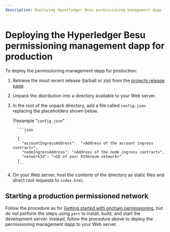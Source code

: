 ```yaml
---
description: Deploying Hyperledger Besu permissioning management dapp for production
---
```


# Deploying the Hyperledger Besu permissioning management dapp for production

To deploy the permissioning management dapp for production:

1. Retrieve the most recent release (tarball or zip) from the [projects release page].

1. Unpack the distribution into a directory available to your Web server.

1. In the root of the unpack directory, add a file called `config.json` replacing the placeholders
   shown below.

    !!!example "`config.json`"

         ```json

         {
           "accountIngressAddress":  "<Address of the account ingress contract>",
           "nodeIngressAddress": "<Address of the node ingress contract>",
           "networkId": "<ID of your Ethereum network>"
         }
         ```

1. On your Web server, host the contents of the directory as static files and direct root requests
   to `index.html`.

## Starting a production permissioned network

Follow the procedure as for [Getting started with onchain permissioning], but do not perform the
steps using `yarn` to install, build, and start the development server. Instead, follow the
procedure above to deploy the permissioning management dapp to your Web server.

<!-- Links -->
[projects release page]: https://github.com/ConsenSys/permissioning-smart-contracts/releases/latest
[Getting started with onchain permissioning]: ../../tutorials/Permissioning/Getting-Started-Onchain-Permissioning.md
